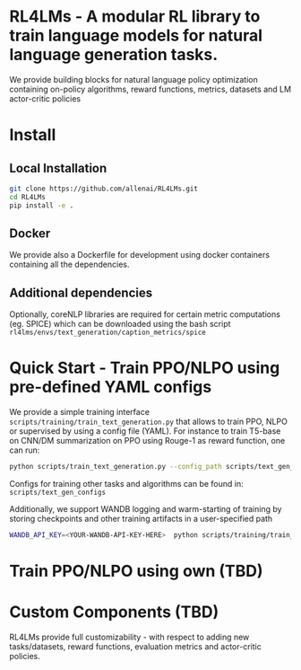 # RL4LMs - A modular RL library to train language models for natural language generation tasks.

We provide building blocks for natural language policy optimization containing on-policy algorithms, reward functions, metrics, datasets and LM actor-critic policies

# Install

## Local Installation 
```bash
git clone https://github.com/allenai/RL4LMs.git
cd RL4LMs
pip install -e .
```

## Docker
We provide also a Dockerfile for development using docker containers containing all the dependencies.


## Additional dependencies

Optionally, coreNLP libraries are required for certain metric computations (eg. SPICE) which can be downloaded using the bash script `rl4lms/envs/text_generation/caption_metrics/spice`

# Quick Start - Train PPO/NLPO using pre-defined YAML configs
We provide a simple training interface `scripts/training/train_text_generation.py` that allows to train PPO, NLPO or supervised by using a config file (YAML). 
For instance to train T5-base on CNN/DM summarization on PPO using Rouge-1 as reward function, one can run:

```bash
python scripts/train_text_generation.py --config_path scripts/text_gen_configs/seq2seq/final_configs/cnn_summarization_ppo.yml
```

Configs for training other tasks and algorithms can be found in: `scripts/text_gen_configs`


Additionally, we support WANDB logging and warm-starting of training by storing checkpoints and other training artifacts in a user-specified path
```bash 
WANDB_API_KEY=<YOUR-WANDB-API-KEY-HERE>  python scripts/training/train_text_generation.py --config_path <PATH-TO-CONFIG-FILE> --experiment_name <EXPERIMENT-NAME> --base_path_to_store_results <PATH-TO-STORE-RESULTS> --log_to_wandb
```

# Train PPO/NLPO using own (TBD)


# Custom Components (TBD)
RL4LMs provide full customizability - with respect to adding new tasks/datasets, reward functions, evaluation metrics and actor-critic policies.


